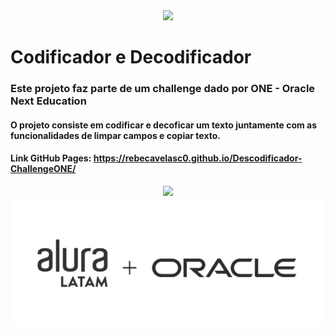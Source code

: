 <div align="center">
  <img loading="lazy" src="https://img.shields.io/static/v1?label=STATUS&message=FINALIZADO&color=GREEN&style=for-the-badge"/>
</div>

# Codificador e Decodificador 
### Este projeto faz parte de um challenge dado por ONE - Oracle Next Education
#### O projeto consiste em codificar e decoficar um texto juntamente com as funcionalidades de limpar campos e copiar texto.
#### Link GitHub Pages: https://rebecavelasc0.github.io/Descodificador-ChallengeONE/

<div align="center">
  <img src="https://media.licdn.com/dms/image/D4D22AQE5qwTMxfkXag/feedshare-shrink_800/0/1706120868987?e=1709164800&v=beta&t=iEP8fsvAsAE2R6xXOrkhhjLT9nj-EcN0GQu6NJC7M9c">
  <img  src="assets/img/aluraoracle.png">
</div>
